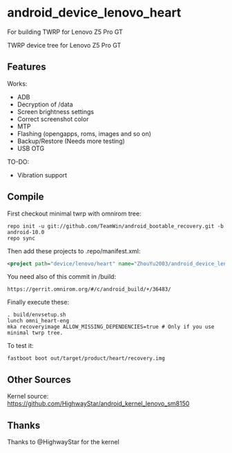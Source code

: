 # android_device_lenovo_heart
For building TWRP for Lenovo Z5 Pro GT

TWRP device tree for Lenovo Z5 Pro GT

## Features

Works:

- ADB
- Decryption of /data
- Screen brightness settings
- Correct screenshot color
- MTP
- Flashing (opengapps, roms, images and so on)
- Backup/Restore (Needs more testing)
- USB OTG

TO-DO:

- Vibration support

## Compile

First checkout minimal twrp with omnirom tree:

```
repo init -u git://github.com/TeamWin/android_bootable_recovery.git -b android-10.0
repo sync
```

Then add these projects to .repo/manifest.xml:

```xml
<project path="device/lenovo/heart" name="ZhouYu2003/android_device_lenovo_heart-twrp" remote="github" revision="android-10.0" />
```

You need also of this commit in /build:

```
https://gerrit.omnirom.org/#/c/android_build/+/36483/
```


Finally execute these:

```
. build/envsetup.sh
lunch omni_heart-eng
mka recoveryimage ALLOW_MISSING_DEPENDENCIES=true # Only if you use minimal twrp tree.
```

To test it:

```
fastboot boot out/target/product/heart/recovery.img
```

## Other Sources

Kernel source: https://github.com/HighwayStar/android_kernel_lenovo_sm8150

## Thanks

Thanks to @HighwayStar for the kernel
